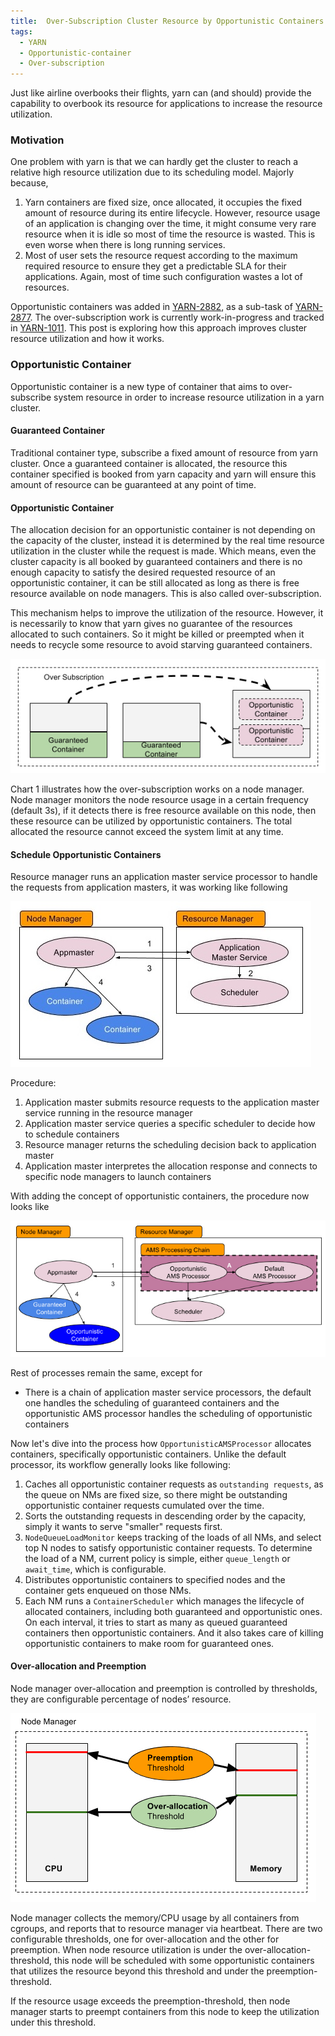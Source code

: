```yaml
---
title:  Over-Subscription Cluster Resource by Opportunistic Containers
tags:
  - YARN
  - Opportunistic-container
  - Over-subscription
---
```


Just like airline overbooks their flights, yarn can (and should) provide the capability
to overbook its resource for applications to increase the resource utilization.

<!--more-->

### Motivation

One problem with yarn is that we can hardly get the cluster to reach a relative
high resource utilization due to its scheduling model. Majorly because,

1. Yarn containers are fixed size, once allocated, it occupies the fixed amount
of resource during its entire lifecycle. However, resource usage of an application
is changing over the time, it might consume very rare resource when it is idle
so most of time the resource is wasted. This is even worse when there is long running services.
2. Most of user sets the resource request according to the maximum required
resource to ensure they get a predictable SLA for their applications. Again,
most of time such configuration wastes a lot of resources.

Opportunistic containers was added in [YARN-2882](https://issues.apache.org/jira/browse/YARN-2882), as a sub-task of [YARN-2877](https://issues.apache.org/jira/browse/YARN-2877). The over-subscription work is currently work-in-progress and tracked in [YARN-1011](https://issues.apache.org/jira/browse/YARN-1011). This post is exploring how this approach improves cluster resource utilization and how it works.

### Opportunistic Container

Opportunistic container is a new type of container that aims to over-subscribe system resource in order to increase resource utilization in a yarn cluster.

#### Guaranteed Container

Traditional container type, subscribe a fixed amount of resource from yarn cluster. Once a guaranteed container is allocated, the resource this container specified is booked from yarn capacity and yarn will ensure this amount of resource can be guaranteed at any point of time.

#### Opportunistic Container

The allocation decision for an opportunistic container is not depending on the capacity of the cluster, instead it is determined by the real time resource utilization in the cluster while the request is made. Which means, even the cluster capacity is all booked by guaranteed containers and there is no enough capacity to satisfy the desired requested resource of an
opportunistic container, it can be still allocated as long as there is free resource available on node managers. This is also called over-subscription.

This mechanism helps to improve the utilization of the resource. However, it is necessarily to know that yarn gives no guarantee of the resources allocated to such containers. So it might be killed or preempted when it needs to recycle some resource to avoid starving guaranteed containers.

![Chart 1. Over-subscription](/assets/yarn-over-subscription-1.jpg)

Chart 1 illustrates how the over-subscription works on a node manager. Node manager monitors the node resource usage in a certain frequency (default 3s), if it detects there is free resource available on this node, then these resource can be utilized by opportunistic containers. The total allocated the resource cannot exceed the system limit at any time.

#### Schedule Opportunistic Containers

Resource manager runs an application master service processor to handle the requests from application masters, it was working like following

![Char 2 - Current Scheduling Logic](/assets/yarn-over-subscription-2.jpg)

Procedure:

1. Application master submits resource requests to the application master service running in the resource manager
2. Application master service queries a specific scheduler to decide how to schedule containers
3. Resource manager returns the scheduling decision back to application master
4. Application master interpretes the allocation response and connects to specific node managers to launch containers

With adding the concept of opportunistic containers, the procedure now looks like

![Char 3 - Scheduling Guaranteed and Opportunistic Containers](/assets/yarn-over-subscription-3.jpg)

Rest of processes remain the same, except for

* There is a chain of application master service processors, the default one handles the scheduling of guaranteed containers and the opportunistic AMS processor handles the scheduling of opportunistic containers

Now let's dive into the process how `OpportunisticAMSProcessor` allocates containers, specifically opportunistic containers. Unlike the default processor, its workflow generally looks like following:

1. Caches all opportunistic container requests as `outstanding requests`, as the queue on NMs are fixed size, so there might be outstanding opportunistic container requests cumulated over the time.
2. Sorts the outstanding requests in descending order by the capacity, simply it wants to serve "smaller" requests first.
3. `NodeQueueLoadMonitor` keeps tracking of the loads of all NMs, and select top N nodes to satisfy opportunistic container requests. To determine the load of a NM, current policy is simple, either `queue_length` or `await_time`, which is configurable.
4. Distributes opportunistic containers to specified nodes and the container gets enqueued on those NMs.
5. Each NM runs a `ContainerScheduler` which manages the lifecycle of allocated containers, including both guaranteed and opportunistic ones. On each interval, it tries to start as many as queued guaranteed containers then opportunistic containers. And it also takes care of killing opportunistic containers to make room for guaranteed ones.

#### Over-allocation and Preemption

Node manager over-allocation and preemption is controlled by thresholds, they are configurable percentage of nodes’ resource.

![Chart 4 - Over-allocation and Preemption](/assets/yarn-over-subscription-4.jpg)

Node manager collects the memory/CPU usage by all containers from cgroups, and reports that to resource manager via heartbeat. There are two configurable thresholds, one for over-allocation and the other for preemption. When node resource utilization is under the over-allocation-threshold, this node will be scheduled with some opportunistic containers that utilizes the resource beyond this threshold and under the preemption-threshold.

If the resource usage exceeds the preemption-threshold, then node manager starts to preempt containers from this node to keep the utilization under this threshold.

